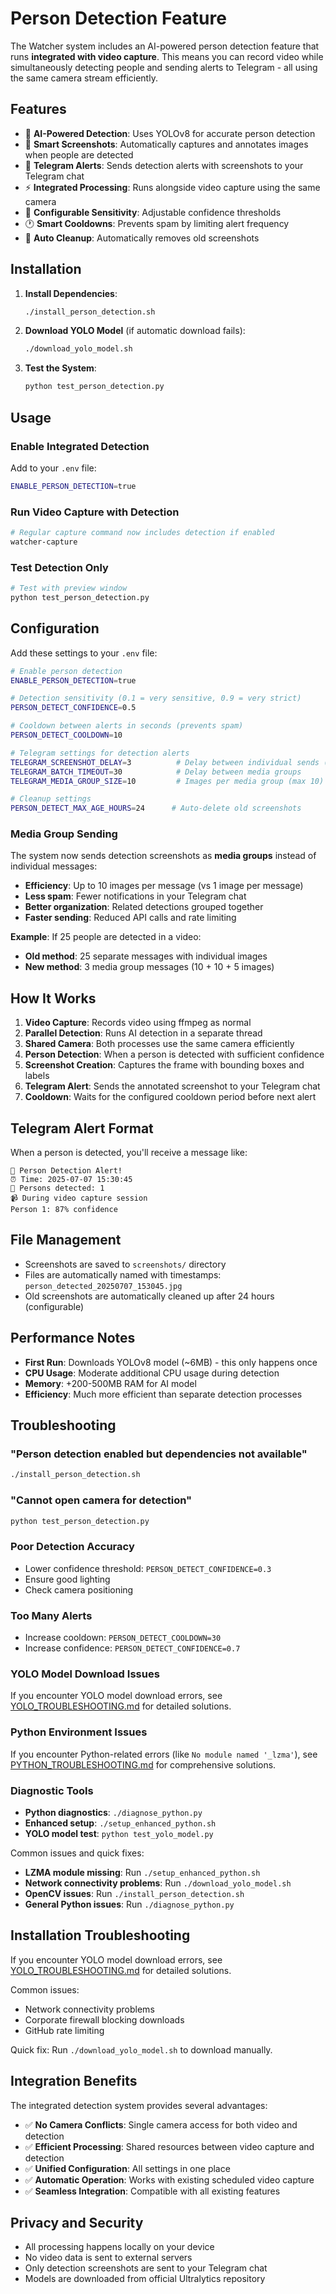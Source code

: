 # Person Detection Feature

The Watcher system includes an AI-powered person detection feature that runs **integrated with video capture**. This means you can record video while simultaneously detecting people and sending alerts to Telegram - all using the same camera stream efficiently.

## Features

- 🤖 **AI-Powered Detection**: Uses YOLOv8 for accurate person detection
- 📸 **Smart Screenshots**: Automatically captures and annotates images when people are detected
- 📱 **Telegram Alerts**: Sends detection alerts with screenshots to your Telegram chat
- ⚡ **Integrated Processing**: Runs alongside video capture using the same camera
- 🎯 **Configurable Sensitivity**: Adjustable confidence thresholds
- 🕐 **Smart Cooldowns**: Prevents spam by limiting alert frequency
- 🧹 **Auto Cleanup**: Automatically removes old screenshots

## Installation

1. **Install Dependencies**:
   ```bash
   ./install_person_detection.sh
   ```

2. **Download YOLO Model** (if automatic download fails):
   ```bash
   ./download_yolo_model.sh
   ```

3. **Test the System**:
   ```bash
   python test_person_detection.py
   ```

## Usage

### Enable Integrated Detection
Add to your `.env` file:
```bash
ENABLE_PERSON_DETECTION=true
```

### Run Video Capture with Detection
```bash
# Regular capture command now includes detection if enabled
watcher-capture
```

### Test Detection Only
```bash
# Test with preview window
python test_person_detection.py
```

## Configuration

Add these settings to your `.env` file:

```bash
# Enable person detection
ENABLE_PERSON_DETECTION=true

# Detection sensitivity (0.1 = very sensitive, 0.9 = very strict)
PERSON_DETECT_CONFIDENCE=0.5

# Cooldown between alerts in seconds (prevents spam)
PERSON_DETECT_COOLDOWN=10

# Telegram settings for detection alerts
TELEGRAM_SCREENSHOT_DELAY=3          # Delay between individual sends (legacy)
TELEGRAM_BATCH_TIMEOUT=30            # Delay between media groups
TELEGRAM_MEDIA_GROUP_SIZE=10         # Images per media group (max 10)

# Cleanup settings
PERSON_DETECT_MAX_AGE_HOURS=24      # Auto-delete old screenshots
```

### Media Group Sending

The system now sends detection screenshots as **media groups** instead of individual messages:

- **Efficiency**: Up to 10 images per message (vs 1 image per message)
- **Less spam**: Fewer notifications in your Telegram chat
- **Better organization**: Related detections grouped together
- **Faster sending**: Reduced API calls and rate limiting

**Example**: If 25 people are detected in a video:
- **Old method**: 25 separate messages with individual images
- **New method**: 3 media group messages (10 + 10 + 5 images)

## How It Works

1. **Video Capture**: Records video using ffmpeg as normal
2. **Parallel Detection**: Runs AI detection in a separate thread
3. **Shared Camera**: Both processes use the same camera efficiently
4. **Person Detection**: When a person is detected with sufficient confidence
5. **Screenshot Creation**: Captures the frame with bounding boxes and labels
6. **Telegram Alert**: Sends the annotated screenshot to your Telegram chat
7. **Cooldown**: Waits for the configured cooldown period before next alert

## Telegram Alert Format

When a person is detected, you'll receive a message like:

```
🚨 Person Detection Alert!
⏰ Time: 2025-07-07 15:30:45
👥 Persons detected: 1
📹 During video capture session
Person 1: 87% confidence
```

## File Management

- Screenshots are saved to `screenshots/` directory
- Files are automatically named with timestamps: `person_detected_20250707_153045.jpg`
- Old screenshots are automatically cleaned up after 24 hours (configurable)

## Performance Notes

- **First Run**: Downloads YOLOv8 model (~6MB) - this only happens once
- **CPU Usage**: Moderate additional CPU usage during detection
- **Memory**: +200-500MB RAM for AI model
- **Efficiency**: Much more efficient than separate detection processes

## Troubleshooting

### "Person detection enabled but dependencies not available"
```bash
./install_person_detection.sh
```

### "Cannot open camera for detection"
```bash
python test_person_detection.py
```

### Poor Detection Accuracy
- Lower confidence threshold: `PERSON_DETECT_CONFIDENCE=0.3`
- Ensure good lighting
- Check camera positioning

### Too Many Alerts
- Increase cooldown: `PERSON_DETECT_COOLDOWN=30`
- Increase confidence: `PERSON_DETECT_CONFIDENCE=0.7`

### YOLO Model Download Issues
If you encounter YOLO model download errors, see [YOLO_TROUBLESHOOTING.md](YOLO_TROUBLESHOOTING.md) for detailed solutions.

### Python Environment Issues
If you encounter Python-related errors (like `No module named '_lzma'`), see [PYTHON_TROUBLESHOOTING.md](PYTHON_TROUBLESHOOTING.md) for comprehensive solutions.

### Diagnostic Tools
- **Python diagnostics**: `./diagnose_python.py`
- **Enhanced setup**: `./setup_enhanced_python.sh`
- **YOLO model test**: `python test_yolo_model.py`

Common issues and quick fixes:
- **LZMA module missing**: Run `./setup_enhanced_python.sh`
- **Network connectivity problems**: Run `./download_yolo_model.sh`
- **OpenCV issues**: Run `./install_person_detection.sh`
- **General Python issues**: Run `./diagnose_python.py`

## Installation Troubleshooting

If you encounter YOLO model download errors, see [YOLO_TROUBLESHOOTING.md](YOLO_TROUBLESHOOTING.md) for detailed solutions.

Common issues:
- Network connectivity problems
- Corporate firewall blocking downloads
- GitHub rate limiting

Quick fix: Run `./download_yolo_model.sh` to download manually.

## Integration Benefits

The integrated detection system provides several advantages:

- ✅ **No Camera Conflicts**: Single camera access for both video and detection
- ✅ **Efficient Processing**: Shared resources between video capture and detection
- ✅ **Unified Configuration**: All settings in one place
- ✅ **Automatic Operation**: Works with existing scheduled video capture
- ✅ **Seamless Integration**: Compatible with all existing features

## Privacy and Security

- All processing happens locally on your device
- No video data is sent to external servers
- Only detection screenshots are sent to your Telegram chat
- Models are downloaded from official Ultralytics repository
